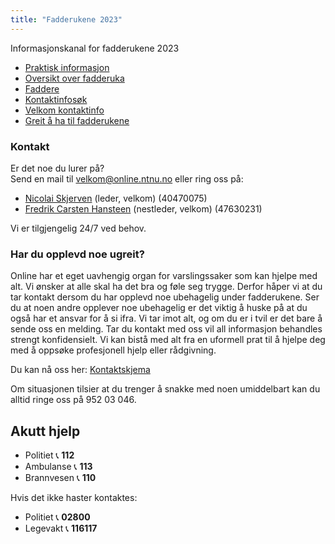 ```yaml
---
title: "Fadderukene 2023"
---
```


Informasjonskanal for fadderukene 2023


* [Praktisk informasjon](https://online.ntnu.no/wiki/online/fadderukene/2023-/PraktiskInfo)
* [Oversikt over fadderuka](https://splash.online.ntnu.no/)  
* [Faddere](https://online.ntnu.no/wiki/online/fadderukene/2023-/Faddere)  
* [Kontaktinfosøk](https://online.ntnu.no/profile/search)  
* [Velkom kontaktinfo](https://online.ntnu.no/wiki/online/fadderukene/2023-/velkom) 
* [Greit å ha til fadderukene](https://online.ntnu.no/wiki/online/fadderukene/2023-/TaMedListe)


### Kontakt
Er det noe du lurer på?  
Send en mail til velkom@online.ntnu.no eller ring oss på:

- [Nicolai Skjerven](https://online.ntnu.no/profile/public/2606/) (leder, velkom) (40470075)  
- [Fredrik Carsten Hansteen](https://online.ntnu.no/profile/public/2595) (nestleder, velkom) (47630231)

Vi er tilgjengelig 24/7 ved behov.  


### Har du opplevd noe ugreit?
Online har et eget uavhengig organ for varslingssaker som kan hjelpe med alt. Vi ønsker at alle skal ha det bra og føle seg trygge. Derfor håper vi at du tar kontakt dersom du har opplevd noe ubehagelig under fadderukene. Ser du at noen andre opplever noe ubehagelig er det viktig å huske på at du også har et ansvar for å si ifra. Vi tar imot alt, og om du er i tvil er det bare å sende oss en melding. Tar du kontakt med oss vil all informasjon behandles strengt konfidensielt. Vi kan bistå med alt fra en uformell prat til å hjelpe deg med å oppsøke profesjonell hjelp eller rådgivning.

Du kan nå oss her: [Kontaktskjema](https://docs.google.com/forms/d/e/1FAIpQLScvjEqVsiRIYnVqCNqbH_-nmYk3Ux6la8a7KZzsY3sJDbW-iA/viewform?usp=sf_link) 

Om situasjonen tilsier at du trenger å snakke med noen umiddelbart kan du alltid ringe oss på 952 03 046.


Akutt hjelp
------------------------------------

- Politiet 📞 **112**  
- Ambulanse 📞 **113**  
- Brannvesen 📞 **110**

Hvis det ikke haster kontaktes:

- Politiet 📞 **02800**  
- Legevakt 📞 **116117**